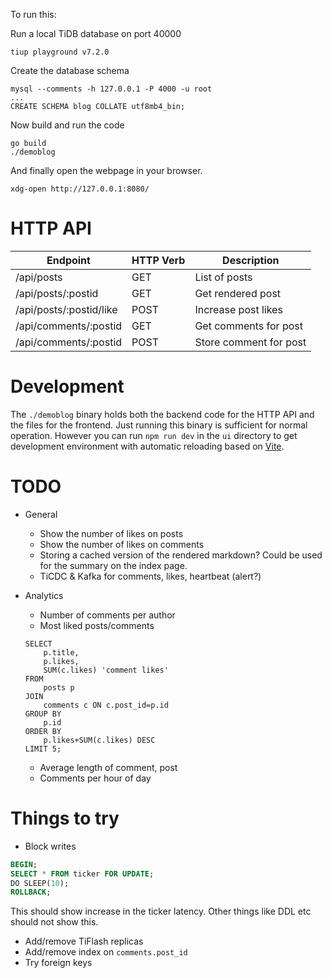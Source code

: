 To run this:

Run a local TiDB database on port 40000

```
tiup playground v7.2.0
```

Create the database schema

```
mysql --comments -h 127.0.0.1 -P 4000 -u root
...
CREATE SCHEMA blog COLLATE utf8mb4_bin;
```

Now build and run the code

```
go build
./demoblog
```

And finally open the webpage in your browser.
```
xdg-open http://127.0.0.1:8080/
```

# HTTP API

| Endpoint | HTTP Verb | Description |
|----------|-----------|-------------|
| /api/posts | GET | List of posts |
| /api/posts/:postid | GET | Get rendered post |
| /api/posts/:postid/like | POST | Increase post likes |
| /api/comments/:postid | GET | Get comments for post |
| /api/comments/:postid | POST | Store comment for post |


# Development

The `./demoblog` binary holds both the backend code for the HTTP API and the files for the frontend. Just running this binary is sufficient for normal operation. However you can run `npm run dev` in the `ui` directory to get development environment with automatic reloading based on [Vite](https://vitejs.dev/).
# TODO

- General
    - Show the number of likes on posts
    - Show the number of likes on comments
    - Storing a cached version of the rendered markdown? Could be used for the summary on the index page.
    - TiCDC & Kafka for comments, likes, heartbeat (alert?)
- Analytics
    - Number of comments per author
    - Most liked posts/comments

    ```
    SELECT
        p.title,
        p.likes,
        SUM(c.likes) 'comment likes'
    FROM
        posts p
    JOIN
        comments c ON c.post_id=p.id
    GROUP BY
        p.id
    ORDER BY
        p.likes+SUM(c.likes) DESC
    LIMIT 5;
    ```
    - Average length of comment, post
    - Comments per hour of day


# Things to try

- Block writes

```sql
BEGIN;
SELECT * FROM ticker FOR UPDATE;
DO SLEEP(10);
ROLLBACK;
```

This should show increase in the ticker latency. Other things like DDL etc should not show this.

- Add/remove TiFlash replicas
- Add/remove index on `comments.post_id`
- Try foreign keys
